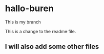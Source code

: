 # hallo-buren
This is my branch

This is a change to the readme file.
## I will also add some other files

